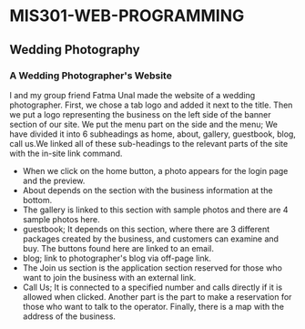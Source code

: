# MIS301-WEB-PROGRAMMING
## Wedding Photography
### A Wedding Photographer's Website
I and my group friend Fatma Unal made the website of a wedding photographer. 
First, we chose a tab logo and added it next to the title.
Then we put a logo representing the business on the left side of the banner section of our site. We put the menu part on the side and the menu; We have divided it into 6 subheadings as home, about, gallery, guestbook, blog, call us.We linked all of these sub-headings to the relevant parts of the site with the in-site link command.
* When we click on the home button, a photo appears for the login page and the preview.
* About depends on the section with the business information at the bottom.
* The gallery is linked to this section with sample photos and there are 4 sample photos here.
* guestbook; It depends on this section, where there are 3 different packages created by the business, and customers can examine and buy. The buttons found here are linked to an email.
* blog; link to photographer's blog via off-page link.
* The Join us section is the application section reserved for those who want to join the business with an external link.
* Call Us; It is connected to a specified number and calls directly if it is allowed when clicked.
Another part is the part to make a reservation for those who want to talk to the operator. Finally, there is a map with the address of the business.
